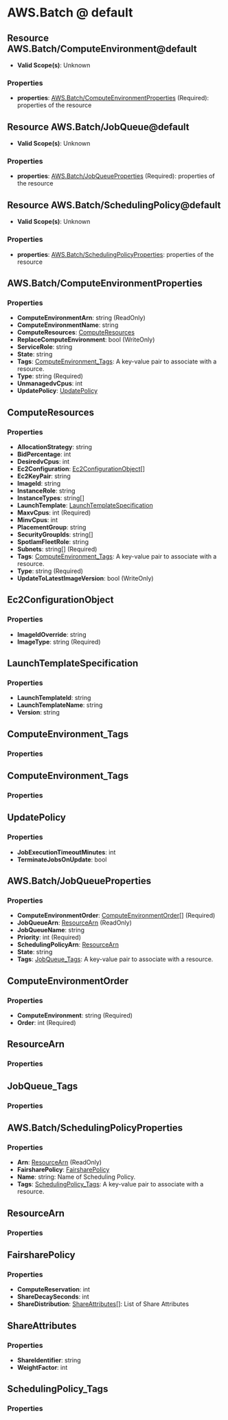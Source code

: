 # AWS.Batch @ default

## Resource AWS.Batch/ComputeEnvironment@default
* **Valid Scope(s)**: Unknown
### Properties
* **properties**: [AWS.Batch/ComputeEnvironmentProperties](#awsbatchcomputeenvironmentproperties) (Required): properties of the resource

## Resource AWS.Batch/JobQueue@default
* **Valid Scope(s)**: Unknown
### Properties
* **properties**: [AWS.Batch/JobQueueProperties](#awsbatchjobqueueproperties) (Required): properties of the resource

## Resource AWS.Batch/SchedulingPolicy@default
* **Valid Scope(s)**: Unknown
### Properties
* **properties**: [AWS.Batch/SchedulingPolicyProperties](#awsbatchschedulingpolicyproperties): properties of the resource

## AWS.Batch/ComputeEnvironmentProperties
### Properties
* **ComputeEnvironmentArn**: string (ReadOnly)
* **ComputeEnvironmentName**: string
* **ComputeResources**: [ComputeResources](#computeresources)
* **ReplaceComputeEnvironment**: bool (WriteOnly)
* **ServiceRole**: string
* **State**: string
* **Tags**: [ComputeEnvironment_Tags](#computeenvironmenttags): A key-value pair to associate with a resource.
* **Type**: string (Required)
* **UnmanagedvCpus**: int
* **UpdatePolicy**: [UpdatePolicy](#updatepolicy)

## ComputeResources
### Properties
* **AllocationStrategy**: string
* **BidPercentage**: int
* **DesiredvCpus**: int
* **Ec2Configuration**: [Ec2ConfigurationObject](#ec2configurationobject)[]
* **Ec2KeyPair**: string
* **ImageId**: string
* **InstanceRole**: string
* **InstanceTypes**: string[]
* **LaunchTemplate**: [LaunchTemplateSpecification](#launchtemplatespecification)
* **MaxvCpus**: int (Required)
* **MinvCpus**: int
* **PlacementGroup**: string
* **SecurityGroupIds**: string[]
* **SpotIamFleetRole**: string
* **Subnets**: string[] (Required)
* **Tags**: [ComputeEnvironment_Tags](#computeenvironmenttags): A key-value pair to associate with a resource.
* **Type**: string (Required)
* **UpdateToLatestImageVersion**: bool (WriteOnly)

## Ec2ConfigurationObject
### Properties
* **ImageIdOverride**: string
* **ImageType**: string (Required)

## LaunchTemplateSpecification
### Properties
* **LaunchTemplateId**: string
* **LaunchTemplateName**: string
* **Version**: string

## ComputeEnvironment_Tags
### Properties

## ComputeEnvironment_Tags
### Properties

## UpdatePolicy
### Properties
* **JobExecutionTimeoutMinutes**: int
* **TerminateJobsOnUpdate**: bool

## AWS.Batch/JobQueueProperties
### Properties
* **ComputeEnvironmentOrder**: [ComputeEnvironmentOrder](#computeenvironmentorder)[] (Required)
* **JobQueueArn**: [ResourceArn](#resourcearn) (ReadOnly)
* **JobQueueName**: string
* **Priority**: int (Required)
* **SchedulingPolicyArn**: [ResourceArn](#resourcearn)
* **State**: string
* **Tags**: [JobQueue_Tags](#jobqueuetags): A key-value pair to associate with a resource.

## ComputeEnvironmentOrder
### Properties
* **ComputeEnvironment**: string (Required)
* **Order**: int (Required)

## ResourceArn
### Properties

## JobQueue_Tags
### Properties

## AWS.Batch/SchedulingPolicyProperties
### Properties
* **Arn**: [ResourceArn](#resourcearn) (ReadOnly)
* **FairsharePolicy**: [FairsharePolicy](#fairsharepolicy)
* **Name**: string: Name of Scheduling Policy.
* **Tags**: [SchedulingPolicy_Tags](#schedulingpolicytags): A key-value pair to associate with a resource.

## ResourceArn
### Properties

## FairsharePolicy
### Properties
* **ComputeReservation**: int
* **ShareDecaySeconds**: int
* **ShareDistribution**: [ShareAttributes](#shareattributes)[]: List of Share Attributes

## ShareAttributes
### Properties
* **ShareIdentifier**: string
* **WeightFactor**: int

## SchedulingPolicy_Tags
### Properties

